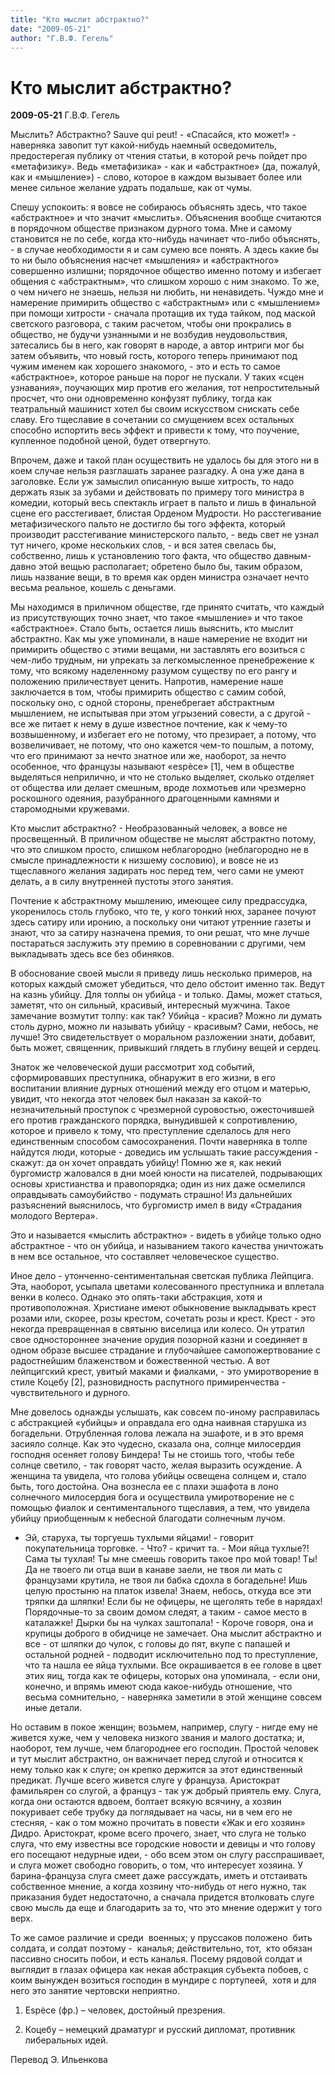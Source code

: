```yaml
---
title: "Кто мыслит абстрактно?"
date: "2009-05-21"
author: "Г.В.Ф. Гегель"
---
```


# Кто мыслит абстрактно?

**2009-05-21** Г.В.Ф. Гегель

Мыслить? Абстрактно? Sauve qui peut! - «Спасайся, кто может!» - наверняка завопит тут какой-нибудь наемный осведомитель, предостерегая публику от чтения статьи, в которой речь пойдет про «метафизику». Ведь «метафизика» - как и «абстрактное» (да, пожалуй, как и «мышление») - слово, которое в каждом вызывает более или менее сильное желание удрать подальше, как от чумы.

Спешу успокоить: я вовсе не собираюсь объяснять здесь, что такое «абстрактное» и что значит «мыслить». Объяснения вообще считаются в порядочном обществе признаком дурного тома. Мне и самому становится не по себе, когда кто-нибудь начинает что-либо объяснять, - в случае необходимости я и сам сумею все понять. А здесь какие бы то ни было объяснения насчет «мышления» и «абстрактного» совершенно излишни; порядочное общество именно потому и избегает общения с «абстрактным», что слишком хорошо с ним знакомо. То же, о чем ничего не знаешь, нельзя ни любить, ни ненавидеть. Чуждо мне и намерение примирить общество с «абстрактным» или с «мышлением» при помощи хитрости - сначала протащив их туда тайком, под маской светского разговора, с таким расчетом, чтобы они прокрались в общество, не будучи узнанными и не возбудив неудовольствия, затесались бы в него, как говорят в народе, а автор интриги мог бы затем объявить, что новый гость, которого теперь принимают под чужим именем как хорошего знакомого, - это и есть то самое «абстрактное», которое раньше на порог не пускали. У таких «сцен узнавания», поучающих мир против его желания, тот непростительный просчет, что они одновременно конфузят публику, тогда как театральный машинист хотел бы своим искусством снискать себе славу. Его тщеславие в сочетании со смущением всех остальных способно испортить весь эффект и привести к тому, что поучение, купленное подобной ценой, будет отвергнуто.

Впрочем, даже и такой план осуществить не удалось бы для этого ни в коем случае нельзя разглашать заранее разгадку. А она уже дана в заголовке. Если уж замыслил описанную выше хитрость, то надо держать язык за зубами и действовать по примеру того министра в комедии, который весь спектакль играет в пальто и лишь в финальной сцене его расстегивает, блистая Орденом Мудрости. Но расстегивание метафизического пальто не достигло бы того эффекта, который производит расстегивание министерского пальто, - ведь свет не узнал тут ничего, кроме нескольких слов, - и вся затея свелась бы, собственно, лишь к установлению того факта, что общество давным-давно этой вещью располагает; обретено было бы, таким образом, лишь название вещи, в то время как орден министра означает нечто весьма реальное, кошель с деньгами.

Мы находимся в приличном обществе, где принято считать, что каждый из присутствующих точно знает, что такое «мышление» и что такое «абстрактное». Стало быть, остается лишь выяснить, кто мыслит абстрактно. Как мы уже упоминали, в наше намерение не входит ни примирить общество с этими вещами, ни заставлять его возиться с чем-либо трудным, ни упрекать за легкомысленное пренебрежение к тому, что всякому наделенному разумом существу по его рангу и положению приличествует ценить. Напротив, намерение наше заключается в том, чтобы примирить общество с самим собой, поскольку оно, с одной стороны, пренебрегает абстрактным мышлением, не испытывая при этом угрызений совести, а с другой - все же питает к нему в душе известное почтение, как к чему-то возвышенному, и избегает его не потому, что презирает, а потому, что возвеличивает, не потому, что оно кажется чем-то пошлым, а потому, что его принимают за нечто знатное или же, наоборот, за нечто особенное, что французы называют «espèce» [1], чем в обществе выделяться неприлично, и что не столько выделяет, сколько отделяет от общества или делает смешным, вроде лохмотьев или чрезмерно роскошного одеяния, разубранного драгоценными камнями и старомодными кружевами.

Кто мыслит абстрактно? - Необразованный человек, а вовсе не просвещенный. В приличном обществе не мыслят абстрактно потому, что это слишком просто, слишком неблагородно (неблагородно не в смысле принадлежности к низшему сословию), и вовсе не из тщеславного желания задирать нос перед тем, чего сами не умеют делать, а в силу внутренней пустоты этого занятия.

Почтение к абстрактному мышлению, имеющее силу предрассудка, укоренилось столь глубоко, что те, у кого тонкий нюх, заранее почуют здесь сатиру или иронию, а поскольку они читают утренние газеты и знают, что за сатиру назначена премия, то они решат, что мне лучше постараться заслужить эту премию в соревновании с другими, чем выкладывать здесь все без обиняков.

В обоснование своей мысли я приведу лишь несколько примеров, на которых каждый сможет убедиться, что дело обстоит именно так. Ведут на казнь убийцу. Для толпы он убийца - и только. Дамы, может статься, заметят, что он сильный, красивый, интересный мужчина. Такое замечание возмутит толпу: как так? Убийца - красив? Можно ли думать столь дурно, можно ли называть убийцу - красивым? Сами, небось, не лучше! Это свидетельствует о моральном разложении знати, добавит, быть может, священник, привыкший глядеть в глубину вещей и сердец.

Знаток же человеческой души рассмотрит ход событий, сформировавших преступника, обнаружит в его жизни, в его воспитании влияние дурных отношений между его отцом и матерью, увидит, что некогда этот человек был наказан за какой-то незначительный проступок с чрезмерной суровостью, ожесточившей его против гражданского порядка, вынудившей к сопротивлению, которое и привело к тому, что преступление сделалось для него единственным способом самосохранения. Почти наверняка в толпе найдутся люди, которые - доведись им услышать такие рассуждения - скажут: да он хочет оправдать убийцу! Помню же я, как некий бургомистр жаловался в дни моей юности на писателей, подрывающих основы христианства и правопорядка; один из них даже осмелился оправдывать самоубийство - подумать страшно! Из дальнейших разъяснений выяснилось, что бургомистр имел в виду «Страдания молодого Вертера».

Это и называется «мыслить абстрактно» - видеть в убийце только одно абстрактное - что он убийца, и называнием такого качества уничтожать в нем все остальное, что составляет человеческое существо.

Иное дело - утонченно-сентиментальная светская публика Лейпцига. Эта, наоборот, усыпала цветами колесованного преступника и вплетала венки в колесо. Однако это опять-таки абстракция, хотя и противоположная. Христиане имеют обыкновение выкладывать крест розами или, скорее, розы крестом, сочетать розы и крест. Крест - это некогда превращенная в святыню виселица или колесо. Он утратил свое одностороннее значение орудия позорной казни и соединяет в одном образе высшее страдание и глубочайшее самопожертвование с радостнейшим блаженством и божественной честью. А вот лейпцигский крест, увитый маками и фиалками, - это умиротворение в стиле Коцебу [2], разновидность распутного примиренчества - чувствительного и дурного.

Мне довелось однажды услышать, как совсем по-иному расправилась с абстракцией «убийцы» и оправдала его одна наивная старушка из богадельни. Отрубленная голова лежала на эшафоте, и в это время засияло солнце. Как это чудесно, сказала она, солнце милосердия господня осеняет голову Биндера! Ты не стоишь того, чтобы тебе солнце светило, - так говорят часто, желая выразить осуждение. А женщина та увидела, что голова убийцы освещена солнцем и, стало быть, того достойна. Она вознесла ее с плахи эшафота в лоно солнечного милосердия бога и осуществила умиротворение не с помощью фиалок и сентиментального тщеславия, а тем, что увидела убийцу приобщенным к небесной благодати солнечным лучом.

- Эй, старуха, ты торгуешь тухлыми яйцами! - говорит покупательница торговке. - Что? - кричит та. - Мои яйца тухлые?! Сама ты тухлая! Ты мне смеешь говорить такое про мой товар! Ты! Да не твоего ли отца вши в канаве заели, не твоя ли мать с французами крутила, не твоя ли бабка сдохла в богадельне! Ишь целую простыню на платок извела! Знаем, небось, откуда все эти тряпки да шляпки! Если бы не офицеры, не щеголять тебе в нарядах! Порядочные-то за своим домом следят, а таким - самое место в каталажке! Дырки бы на чулках заштопала! - Короче говоря, она и крупицы доброго в обидчице не замечает. Она мыслит абстрактно и все - от шляпки до чулок, с головы до пят, вкупе с папашей и остальной родней - подводит исключительно под то преступление, что та нашла ее яйца тухлыми. Все окрашивается в ее голове в цвет этих яиц, тогда как те офицеры, которых она упоминала, - если они, конечно, и впрямь имеют сюда какое-нибудь отношение, что весьма сомнительно, - наверняка заметили в этой женщине совсем иные детали.

Но оставим в покое женщин; возьмем, например, слугу - нигде ему не живется хуже, чем у человека низкого звания и малого достатка; и, наоборот, тем лучше, чем благороднее его господин. Простой человек и тут мыслит абстрактно, он важничает перед слугой и относится к нему только как к слуге; он крепко держится за этот единственный предикат. Лучше всего живется слуге у француза. Аристократ фамильярен со слугой, а француз - так уж добрый приятель ему. Слуга, когда они остаются вдвоем, болтает всякую всячину, а хозяин покуривает себе трубку да поглядывает на часы, ни в чем его не стесняя, - как о том можно прочитать в повести «Жак и его хозяин» Дидро. Аристократ, кроме всего прочего, знает, что слуга не только слуга, что ему известны все городские новости и девицы и что голову его посещают недурные идеи, - обо всем этом он слугу расспрашивает, и слуга может свободно говорить, о том, что интересует хозяина. У барина-француза слуга смеет даже рассуждать, иметь и отстаивать собственное мнение, а когда хозяину что-нибудь от него нужно, так приказания будет недостаточно, а сначала придется втолковать слуге свою мысль да еще и благодарить за то, что это мнение одержит у того верх.

То же самое различие и среди  военных; у пруссаков положено  бить солдата, и солдат поэтому -  каналья; действительно, тот,  кто обязан пассивно сносить побои, и есть каналья. Посему рядовой солдат и выглядит в глазах офицера как некая абстракция субъекта побоев, с коим вынужден возиться господин в мундире с портупеей,  хотя и для него это занятие чертовски неприятно.

1. Espèce (фр.) – человек, достойный презрения.

2. Коцебу – немецкий драматург и русский дипломат, противник либеральных идей.

Перевод Э. Ильенкова